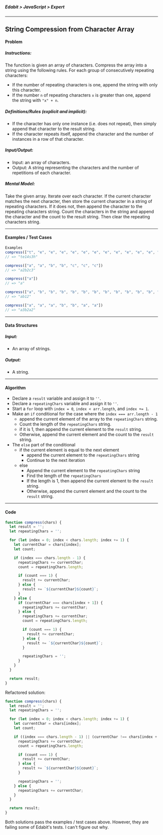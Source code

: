 ##### Edabit > JavaScript > Expert

---

## String Compression from Character Array

#### Problem

##### Instructions:

The function is given an array of characters. Compress the array into a string using the following rules. For each group of consecutively repeating characters:

- If the number of repeating characters is one, append the string with only this character.
- If the number `n` of repeating characters `x` is greater than one, append the string with `"x" + n`.

##### Definitions/Rules (explicit and implicit):

* If the character has only one instance (i.e. does not repeat), then simply append that character to the result string.
* If the character repeats itself, append the character and the number of instances in a row of that character.

##### Input/Output:

* Input: an array of characters.
* Output: A string representing the characters and the number of repetitions of each character.

##### Mental Model:

Take the given array. Iterate over each character. If the current character matches the next character, then store the current character in a string of repeating characters. If it does not, then append the character to the repeating characters string. Count the characters in the string and append the character and the count to the result string. Then clear the repeating characters string.

---

#### Examples / Test Cases

```javascript
Examples
compress(["t", "e", "e", "e", "e", "e", "e", "e", "e", "e", "e", "e", "e", "e", "e", "s", "s", "s", "h"])
// => "te14s3h"

compress(["a", "a", "b", "b", "c", "c", "c"])
// => "a2b2c3"

compress(["a"])
// => "a"

compress(["a", "b", "b", "b", "b", "b", "b", "b", "b", "b", "b", "b", "b"])
// => "ab12"

compress(["a", "a", "a", "b", "b", "a", "a"])
// => "a3b2a2"
```

---

#### Data Structures

##### Input:

* An array of strings.

##### Output:

* A string.

---

#### Algorithm

* Declare a `result` variable and assign it to `''`.
* Declare a `repeatingChars` variable and assign it to `''`.
* Start a `for` loop with `index = 0`, `index < arr.length`, and `index += 1`.
* Make an `if` conditional for the case where the `index === arr.length - 1`
  * append the current element of the array to the `repeatingChars` string.
  * Count the length of the `repeatingChars` string.
  * if it is 1, then append the current element to the `result` string.
  * Otherwise, append the current element and the count to the `result` string.
* The `else` part of the conditional
  * if the current element is equal to the next element
    * append the current element to the `repeatingChars` string
    * Continue to the next iteration
  * else
    * Append the current element to the `repeatingChars` string
    * Find the length of the `repeatingChars`
    * If the length is 1, then append the current element to the `result` string.
    * Otherwise, append the current element and the count to the `result` string.

---

#### Code

```javascript
function compress(chars) {
  let result = '';
  let repeatingChars = '';

  for (let index = 0; index < chars.length; index += 1) {
    let currentChar = chars[index];
    let count;

    if (index === chars.length - 1) {
      repeatingChars += currentChar;
      count = repeatingChars.length;

      if (count === 1) {
        result += currentChar;
      } else {
        result += `${currentChar}${count}`;
      }
    } else {
      if (currentChar === chars[index + 1]) {
        repeatingChars += currentChar;
      } else {
        repeatingChars += currentChar;
        count = repeatingChars.length;

        if (count === 1) {
          result += currentChar;
        } else {
          result += `${currentChar}${count}`;
        }

        repeatingChars = '';
      }
    }
  }

  return result;
}
```

Refactored solution:

```javascript
function compress(chars) {
  let result = '';
  let repeatingChars = '';

  for (let index = 0; index < chars.length; index += 1) {
    let currentChar = chars[index];
    let count;

    if ((index === chars.length - 1) || (currentChar !== chars[index + 1])) {
      repeatingChars += currentChar;
      count = repeatingChars.length;

      if (count === 1) {
        result += currentChar;
      } else {
        result += `${currentChar}${count}`;
      }

      repeatingChars = '';
    } else {
      repeatingChars += currentChar;
    }
  }

  return result;
}
```

Both solutions pass the examples / test cases above. However, they are failing some of Edabit's tests. I can't figure out why.